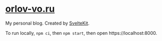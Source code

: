 # [orlov-vo.ru](https://orlov-vo.ru)

My personal blog. Created by [SvelteKit](https://kit.svelte.dev/).

To run locally, `npm ci`, then `npm start`, then open https://localhost:8000.
